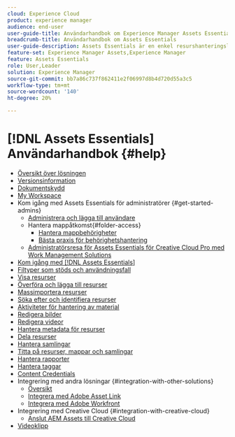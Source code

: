 ```yaml
---
cloud: Experience Cloud
product: experience manager
audience: end-user
user-guide-title: Användarhandbok om Experience Manager Assets Essentials
breadcrumb-title: Användarhandbok om Assets Essentials
user-guide-description: Assets Essentials är en enkel resurshanteringslösning som fungerar inifrån andra Experience Cloud-program.
feature-set: Experience Manager Assets,Experience Manager
feature: Assets Essentials
role: User,Leader
solution: Experience Manager
source-git-commit: bb7a86c737f862411e2f06997d8b4d720d55a3c5
workflow-type: tm+mt
source-wordcount: '140'
ht-degree: 20%

---
```



# [!DNL Assets Essentials] Användarhandbok {#help}

+ [Översikt över lösningen](introduction.md)
+ [Versionsinformation](release-notes.md)
+ [Dokumentskydd](security-overview.md)
+ [My Workspace](my-workspace.md)
+ Kom igång med Assets Essentials för administratörer {#get-started-admins}
   + [Administrera och lägga till användare](deploy-administer.md)
   + Hantera mappåtkomst{#folder-access}
      + [Hantera mappbehörigheter](manage-permissions.md)
      + [Bästa praxis för behörighetshantering](permission-management-best-practices.md)
   + [Administratörsresa för Assets Essentials för Creative Cloud Pro med Work Management Solutions](assets-essentials-cc-pro-work-management-admin-journey.md)
+ [Kom igång med  [!DNL Assets Essentials]](get-started.md)
+ [Filtyper som stöds och användningsfall](supported-file-formats.md)
+ [Visa resurser](navigate-view.md)
+ [Överföra och lägga till resurser](add-delete.md)
+ [Massimportera resurser](bulk-import-assets-view.md)
+ [Söka efter och identifiera resurser](search.md)
+ [Aktiviteter för hantering av material](manage-organize.md)
+ [Redigera bilder](edit-images.md)
+ [Redigera videor](edit-videos.md)
+ [Hantera metadata för resurser](metadata.md)
+ [Dela resurser](share-links-for-assets.md)
+ [Hantera samlingar](manage-collections.md)
+ [Titta på resurser, mappar och samlingar](manage-notifications.md)
+ [Hantera rapporter](manage-reports.md)
+ [Hantera taggar](tagging-management.md)
+ [Content Credentials](/help/using/content-credentials.md)
+ Integrering med andra lösningar {#integration-with-other-solutions}
   + [Översikt](integration.md)
   + [Integrera med Adobe Asset Link](integrate-with-creative-cloud.md)
   + [Integrera med Adobe Workfront](integrate-with-workfront.md)
+ Integrering med Creative Cloud {#integration-with-creative-cloud}
   + [Anslut AEM Assets till Creative Cloud](connect-assets-with-creative-cloud.md)
+ [Videoklipp](https://experienceleague.adobe.com/docs/experience-manager-learn/assets-essentials/overview.html)

